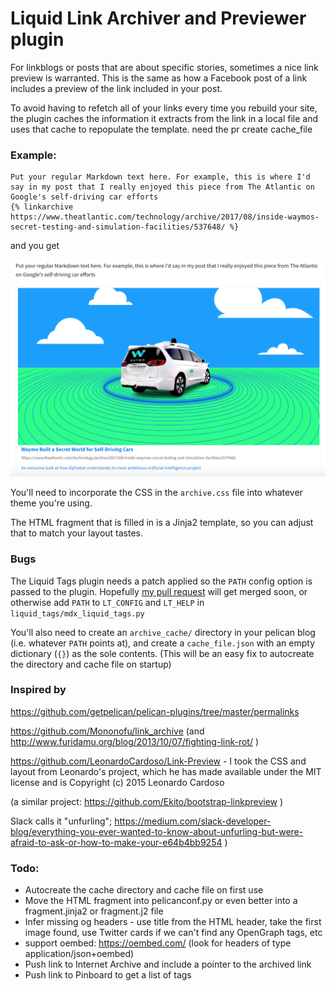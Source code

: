 
# Liquid Link Archiver and Previewer plugin

For linkblogs or posts that are about specific stories, sometimes a nice link preview is warranted. This is the same as how a Facebook post of a link includes a preview of the link included in your post.

To avoid having to refetch all of your links every time you rebuild your site, the plugin caches the information it extracts from the link in a local file and uses that cache to repopulate the template.
need the pr
create cache_file 

### Example:
```
Put your regular Markdown text here. For example, this is where I'd say in my post that I really enjoyed this piece from The Atlantic on Google's self-driving car efforts
{% linkarchive https://www.theatlantic.com/technology/archive/2017/08/inside-waymos-secret-testing-and-simulation-facilities/537648/ %}
```
and you get

![screenshot](screenshot.png)

You'll need to incorporate the CSS in the `archive.css` file into whatever theme you're using. 

The HTML fragment that is filled in is a Jinja2 template, so you can adjust that to match your layout tastes.

### Bugs
The Liquid Tags plugin needs a patch applied so the `PATH` config option is passed to the plugin. Hopefully [my pull request](https://github.com/getpelican/pelican-plugins/pull/945) will get merged soon, or otherwise add `PATH` to `LT_CONFIG` and `LT_HELP` in `liquid_tags/mdx_liquid_tags.py` 

You'll also need to create an `archive_cache/` directory in your pelican blog (i.e. whatever `PATH` points at), and create a `cache_file.json` with an empty dictionary (`{}`) as the sole contents. (This will be an easy fix to autocreate the directory and cache file on startup)

### Inspired by 
https://github.com/getpelican/pelican-plugins/tree/master/permalinks

https://github.com/Mononofu/link_archive (and http://www.furidamu.org/blog/2013/10/07/fighting-link-rot/ )

https://github.com/LeonardoCardoso/Link-Preview - I took the CSS and layout from Leonardo's project, which he has made available under the MIT license and is Copyright (c) 2015 Leonardo Cardoso

(a similar project: https://github.com/Ekito/bootstrap-linkpreview ) 

Slack calls it "unfurling"; https://medium.com/slack-developer-blog/everything-you-ever-wanted-to-know-about-unfurling-but-were-afraid-to-ask-or-how-to-make-your-e64b4bb9254 )

### Todo: 
 * Autocreate the cache directory and cache file on first use
 * Move the HTML fragment into pelicanconf.py or even better into a fragment.jinja2 or fragment.j2 file
 * Infer missing og headers - use title from the HTML header, take the first image found, use Twitter cards if we can't find any OpenGraph tags, etc 
 * support oembed: https://oembed.com/ (look for headers of type application/json+oembed)
 * Push link to Internet Archive and include a pointer to the archived link
 * Push link to Pinboard to get a list of tags


